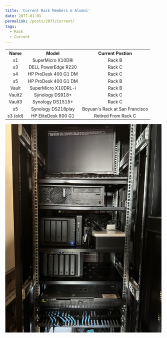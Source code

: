```yaml
---
title: 'Current Rack Members & Alumni'
date: 2077-01-01
permalink: /posts/2077/Current/
tags:
  - Rack
  - Current
---
```

<style>
  table, th, td {
  border: 0px;
  text-align: center;
}
</style>
<table>
<tr>
  <th>Name</th>
  <th>Model</th>
  <th>Current Postion</th>
</tr>

<tr>
  <td>s1</td>
  <td>SuperMicro X10DRi</td>
  <td>Rack B</td>
</tr>

<tr>
  <td>s3</td>
  <td>DELL PowerEdge R220</td>
  <td>Rack C</td>
</tr>

<tr>
  <td>s4</td>
  <td>HP ProDesk 400 G1 DM</td>
  <td>Rack C</td>
</tr>

<tr>
  <td>s5</td>
  <td>HP ProDesk 400 G1 DM</td>
  <td>Rack B</td>
</tr>

<tr>
  <td>Vault</td>
  <td>SuperMicro X10DRL-i</td>
  <td>Rack B</td>
</tr>

<tr>
  <td>Vault2</td>
  <td>Synology DS918+</td>
  <td>Rack C</td>
</tr>

<tr>
  <td>Vault3</td>
  <td>Synology DS1515+</td>
  <td>Rack C</td>
</tr>

<tr>
  <td>s5</td>
  <td>Synology DS218play</td>
  <td>Boyuan's Rack at San Francisco</td>
</tr>

<tr>
  <td>s3 (old)</td>
  <td>HP EliteDesk 800 G1</td>
  <td>Retired From Rack C</td>
</tr>

</table>


<img src='/images/blogs/Current.jpg' width="500px">
